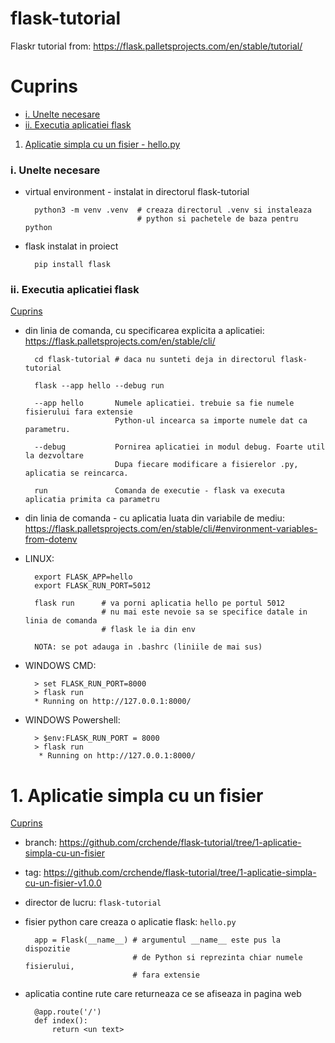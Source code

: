 # flask-tutorial
Flaskr tutorial from: https://flask.palletsprojects.com/en/stable/tutorial/

# Cuprins

* [i. Unelte necesare](#i-unelte-necesare)
* [ii. Executia aplicatiei flask](#ii-executia-aplicatiei-flask)
1. [Aplicatie simpla cu un fisier - hello.py](#1-aplicatie-simpla-cu-un-fisier)

### i. Unelte necesare
- virtual environment - instalat in directorul flask-tutorial

        python3 -m venv .venv  # creaza directorul .venv si instaleaza 
                               # python si pachetele de baza pentru python


- flask instalat in proiect

        pip install flask


### ii. Executia aplicatiei flask
[Cuprins](#cuprins)

- din linia de comanda, cu specificarea explicita a aplicatiei: https://flask.palletsprojects.com/en/stable/cli/

        cd flask-tutorial # daca nu sunteti deja in directorul flask-tutorial
        
        flask --app hello --debug run

        --app hello       Numele aplicatiei. trebuie sa fie numele fisierului fara extensie
                          Python-ul incearca sa importe numele dat ca parametru.

        --debug           Pornirea aplicatiei in modul debug. Foarte util la dezvoltare
                          Dupa fiecare modificare a fisierelor .py, aplicatia se reincarca.

        run               Comanda de executie - flask va executa aplicatia primita ca parametru

- din linia de comanda - cu aplicatia luata din variabile de mediu: https://flask.palletsprojects.com/en/stable/cli/#environment-variables-from-dotenv

- LINUX:

        export FLASK_APP=hello
        export FLASK_RUN_PORT=5012

        flask run      # va porni aplicatia hello pe portul 5012
                       # nu mai este nevoie sa se specifice datale in linia de comanda
                       # flask le ia din env

        NOTA: se pot adauga in .bashrc (liniile de mai sus)

- WINDOWS CMD:
  
        > set FLASK_RUN_PORT=8000
        > flask run
        * Running on http://127.0.0.1:8000/
  
- WINDOWS Powershell:

        > $env:FLASK_RUN_PORT = 8000
        > flask run
         * Running on http://127.0.0.1:8000/

# 1. Aplicatie simpla cu un fisier
[Cuprins](#cuprins)

- branch: https://github.com/crchende/flask-tutorial/tree/1-aplicatie-simpla-cu-un-fisier
- tag:    https://github.com/crchende/flask-tutorial/tree/1-aplicatie-simpla-cu-un-fisier-v1.0.0

- director de lucru: `flask-tutorial`
- fisier python care creaza o aplicatie flask: `hello.py`
  
        app = Flask(__name__) # argumentul __name__ este pus la dispozitie 
                              # de Python si reprezinta chiar numele fisierului, 
                              # fara extensie

- aplicatia contine rute care returneaza ce se afiseaza in pagina web
  
        @app.route('/')
        def index():
            return <un text>
